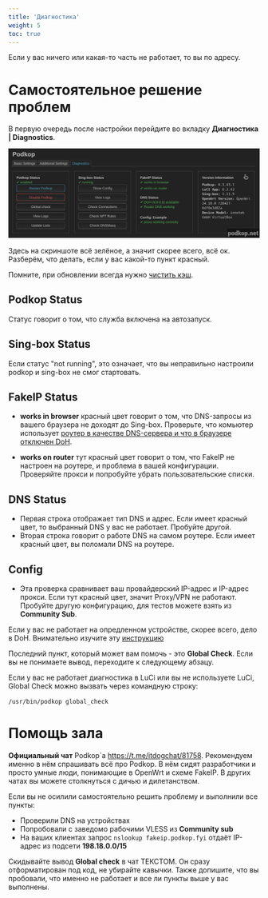 ```yaml
---
title: 'Диагностика'
weight: 5
toc: true
---
```


Если у вас ничего или какая-то часть не работает, то вы по адресу.

# Самостоятельное решение проблем

В первую очередь после настройки перейдите во вкладку **Диагностика | Diagnostics**.

![diagnostics-1](diagnostics-1.png)

Здесь на скриншоте всё зелёное, а значит скорее всего, всё ок. Разберём, что делать, если у вас какой-то пункт красный.

Помните, при обновлении всегда нужно [чистить кэш](/docs/clearbrowsercache).

## Podkop Status
Статус говорит о том, что служба включена на автозапуск.

## Sing-box Status
Если статус "not running", это означает, что вы неправильно настроили podkop и sing-box не смог стартовать. 

## FakeIP Status
- **works in browser** красный цвет говорит о том, что DNS-запросы из вашего браузера не доходят до Sing-box. Проверьте, что комьютер использует [роутер в качестве DNS-сервера и что в браузере отключен DoH](/docs/clientdns).

- **works on router** тут красный цвет говорит о том, что FakeIP не настроен на роутере, и проблема в вашей конфигурации. Проверяйте прокси и попробуйте убрать пользовательские списки.

## DNS Status
- Первая строка отображает тип DNS и адрес. Если имеет красный цвет, то выбранный DNS у вас не работает. Пробуйте другой.
- Вторая строка говорит о работе DNS на самом роутере. Если имеет красный цвет, вы поломали DNS на роутере.

## Config
- Эта проверка сравнивает ваш провайдерский IP-адрес и IP-адрес прокси. Если тут красный цвет, значит Proxy/VPN не работают. Пробуйте другую конфигурацию, для тестов можете взять из **Community Sub**.

Если у вас не работает на опредленном устройстве, скорее всего, дело в DoH. Внимательно изучите эту [инструкцию](/docs/clientdns)

Последний пункт, который может вам помочь - это **Global Check**. Если вы не понимаете вывод, переходите к следующему абзацу.

Если у вас не работает диагностика в LuCi или вы не используете LuCi, Global Check можно вызвать через командную строку:
```
/usr/bin/podkop global_check
```

# Помощь зала

**Официальный чат** Podkop`a https://t.me/itdogchat/81758. Рекомендуем именно в нём спрашивать всё про Podkop. В нём сидят разработчики и просто умные люди, понимающие в OpenWrt и схеме FakeIP. В других чатах вы можете столкнуться с дичью и дилетанством.

Если вы не осилили самостоятельно решить проблему и выполнили все пункты:
- Проверили DNS на устройствах
- Попробовали с заведомо рабочими VLESS из **Community sub**
- На ваших клиентах запрос ```nslookup fakeip.podkop.fyi``` отдаёт IP-адрес из подсети **198.18.0.0/15**

Скидывайте вывод **Global check** в чат ТЕКСТОМ. Он сразу отформатирован под код, не убирайте кавычки. Также допишите, что вы пробовали, что именно не работает и все ли пункты выше у вас выполнены.